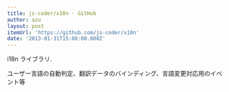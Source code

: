 ```yaml
---
title: js-coder/x18n · GitHub
author: azu
layout: post
itemUrl: 'https://github.com/js-coder/x18n'
date: '2013-01-31T15:00:00.000Z'
---
```

i18n ライブラリ.

ユーザー言語の自動判定、翻訳データのバインディング、言語変更対応用のイベント等
